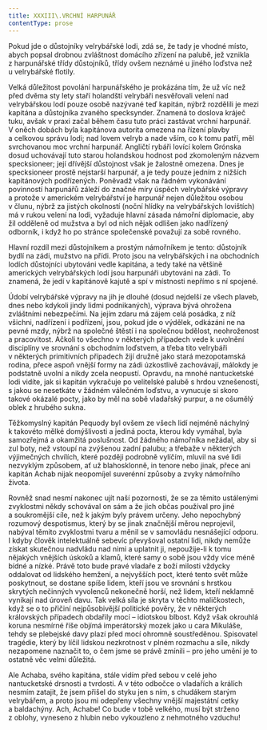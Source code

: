 ```yaml
---
title: XXXIII\.VRCHNÍ HARPUNÁŘ
contentType: prose
---
```


Pokud jde o důstojníky velrybářské lodi, zdá se, že tady je vhodné místo, abych popsal drobnou zvláštnost domácího zřízení na palubě, jež vznikla z harpunářské třídy důstojníků, třídy ovšem neznámé u jiného loďstva než u velrybářské flotily.

Velká důležitost povolání harpunářského je prokázána tím, že už víc než před dvěma sty lety staří holandští velrybáři nesvěřovali velení nad velrybářskou lodí pouze osobě nazývané teď kapitán, nýbrž rozdělili je mezi kapitána a důstojníka zvaného specksynder. Znamená to doslova kráječ tuku, avšak v praxi začal během času tuto práci zastávat vrchní harpunář. V oněch dobách byla kapitánova autorita omezena na řízení plavby a celkovou správu lodi; nad lovem velryb a nade vším, co k tomu patří, měl svrchovanou moc vrchní harpunář. Angličtí rybáři lovící kolem Grónska dosud uchovávají tuto starou holandskou hodnost pod zkomoleným názvem specksioneer; její dřívější důstojnost však je žalostně omezena. Dnes je specksioneer prostě nejstarší harpunář, a je tedy pouze jedním z nižších kapitánových podřízených. Poněvadž však na řádném vykonávání povinností harpunářů záleží do značné míry úspěch velrybářské výpravy a protože v americkém velrybářství je harpunář nejen důležitou osobou v člunu, nýbrž za jistých okolností (noční hlídky na velrybářských lovištích) má v rukou velení na lodi, vyžaduje hlavní zásada námořní diplomacie, aby žil odděleně od mužstva a byl od nich nějak odlišen jako nadřízený odborník, i když ho po stránce společenské považují za sobě rovného.

Hlavní rozdíl mezi důstojníkem a prostým námořníkem je tento: důstojník bydlí na zádi, mužstvo na přídi. Proto jsou na velrybářských i na obchodních lodích důstojníci ubytováni vedle kapitána, a tedy také na většině amerických velrybářských lodí jsou harpunáři ubytováni na zádi. To znamená, že jedí v kapitánově kajutě a spí v místnosti nepřímo s ní spojené.

Údobí velrybářské výpravy na jih je dlouhé (dosud nejdelší ze všech plaveb, dnes nebo kdykoli jindy lidmi podnikaných), výprava bývá ohrožena zvláštními nebezpečími. Na jejím zdaru má zájem celá posádka, z níž všichni, nadřízení i podřízení, jsou, pokud jde o výdělek, odkázáni ne na pevné mzdy, nýbrž na společné štěstí i na společnou bdělost, neohroženost a pracovitost. Ačkoli to všechno v některých případech vede k uvolnění disciplíny ve srovnání s obchodním loďstvem, a třeba tito velrybáři v některých primitivních případech žijí družně jako stará mezopotamská rodina, přece aspoň vnější formy na zádi úzkostlivě zachovávají, málokdy je podstatně uvolní a nikdy zcela neopustí. Opravdu, na mnohé nantucketské lodi vidíte, jak si kapitán vykračuje po velitelské palubě s hrdou vznešeností, s jakou se nesetkáte v žádném válečném loďstvu, a vynucuje si skoro takové okázalé pocty, jako by měl na sobě vladařský purpur, a ne ošumělý oblek z hrubého sukna.

Těžkomyslný kapitán Pequody byl ovšem ze všech lidí nejméně náchylný k takovéto mělké domýšlivosti a jediná pocta, kterou kdy vymáhal, byla samozřejmá a okamžitá poslušnost. Od žádného námořníka nežádal, aby si zul boty, než vstoupí na zvýšenou zadní palubu; a třebaže v některých výjimečných chvílích, které později podrobně vylíčím, mluvil na své lidi nezvyklým způsobem, ať už blahosklonně, in tenore nebo jinak, přece ani kapitán Achab nijak neopomíjel suverénní způsoby a zvyky námořního života.

Rovněž snad nesmí nakonec ujít naší pozornosti, že se za těmito ustálenými zvyklostmi někdy schovával on sám a že jich občas používal pro jiné a soukromější cíle, než k jakým byly právem určeny. Jeho nepochybný rozumový despotismus, který by se jinak značnější měrou neprojevil, nabýval těmito zvyklostmi tvaru a měnil se v samovládu nesnášející odporu. I kdyby člověk intelektuálně sebevíc převyšoval ostatní lidi, nikdy nemůže získat skutečnou nadvládu nad nimi a uplatnit ji, nepoužije-li k tomu nějakých vnějších úskoků a klamů, které samy o sobě jsou vždy více méně bídné a nízké. Právě toto bude pravé vladaře z boží milosti vždycky oddalovat od lidského hemžení, a nejvyšších poct, které tento svět může poskytnout, se dostane spíše lidem, kteří jsou ve srovnání s hrstkou skrytých nečinných vyvolenců nekonečně horší, než lidem, kteří neklamně vynikají nad úroveň davu. Tak velká síla je skryta v těchto maličkostech, když se o to přičiní nejpůsobivější politické pověry, že v některých královských případech obdařily mocí – idiotskou blbost. Když však okrouhlá koruna nesmírné říše objímá imperátorský mozek jako u cara Mikuláše, tehdy se plebejské davy plazí před mocí ohromně soustředěnou. Spisovatel tragédie, který by líčil lidskou nezkrotnost v plném rozmachu a síle, nikdy nezapomene naznačit to, o čem jsme se právě zmínili – pro jeho umění je to ostatně věc velmi důležitá.

Ale Achaba, svého kapitána, stále vidím před sebou v celé jeho nantucketské drsnosti a tvrdosti. A v této odbočce o vladařích a králích nesmím zatajit, že jsem přišel do styku jen s ním, s chudákem starým velrybářem, a proto jsou mi odepřeny všechny vnější majestátní cetky a baldachýny. Ach, Achabe! Co bude v tobě velkého, musí být strženo z oblohy, vyneseno z hlubin nebo vykouzleno z nehmotného vzduchu!
